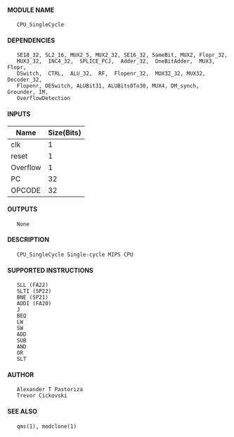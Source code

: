 #### MODULE NAME
       CPU_SingleCycle

#### DEPENDENCIES
       SE18_32, SL2_16, MUX2_5, MUX2_32, SE16_32, SameBit, MUX2, Flopr_32,
       MUX3_32,  INC4_32,  SPLICE_PCJ,  Adder_32,  OneBitAdder,  MUX3,  Flopr,
       DSwitch,  CTRL,  ALU_32,  RF,  Flopenr_32,  MUX32_32, MUX32, Decoder_32,
       Flopenr, DESwitch, ALUBit31, ALUBits0To30, MUX4, DM_synch, Grounder, IM,
       OverflowDetection

#### INPUTS
Name  | Size(Bits)
-------|------------
clk  |     1      
reset |     1      
Overflow|	1
PC	|	32
OPCODE	|	32

#### OUTPUTS
       None

#### DESCRIPTION
       CPU_SingleCycle Single-cycle MIPS CPU

#### SUPPORTED INSTRUCTIONS
       SLL (FA22)
       SLTI (SP22)
       BNE (SP21)
       ADDI (FA20)
       J
       BEQ
       LW
       SW
       ADD
       SUB
       AND
       OR
       SLT

#### AUTHOR
       Alexander T Pastoriza
       Trevor Cickovski

#### SEE ALSO
       qms(1), modclone(1)
